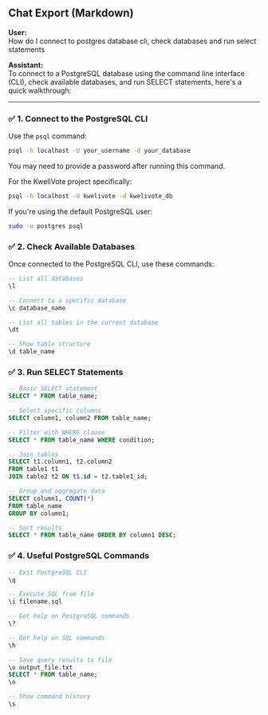 ## Chat Export (Markdown)

**User:**  
How do I connect to postgres database cli, check databases and run select statements

**Assistant:**  
To connect to a PostgreSQL database using the command line interface (CLI), check available databases, and run SELECT statements, here's a quick walkthrough:

---

### ✅ 1. **Connect to the PostgreSQL CLI**

Use the `psql` command:

```bash
psql -h localhost -U your_username -d your_database
```

You may need to provide a password after running this command.

For the KweliVote project specifically:
```bash
psql -h localhost -U kwelivote -d kwelivote_db
```

If you're using the default PostgreSQL user:
```bash
sudo -u postgres psql
```

### ✅ 2. **Check Available Databases**

Once connected to the PostgreSQL CLI, use these commands:

```sql
-- List all databases
\l

-- Connect to a specific database
\c database_name

-- List all tables in the current database
\dt

-- Show table structure
\d table_name
```

### ✅ 3. **Run SELECT Statements**

```sql
-- Basic SELECT statement
SELECT * FROM table_name;

-- Select specific columns
SELECT column1, column2 FROM table_name;

-- Filter with WHERE clause
SELECT * FROM table_name WHERE condition;

-- Join tables
SELECT t1.column1, t2.column2
FROM table1 t1
JOIN table2 t2 ON t1.id = t2.table1_id;

-- Group and aggregate data
SELECT column1, COUNT(*) 
FROM table_name
GROUP BY column1;

-- Sort results
SELECT * FROM table_name ORDER BY column1 DESC;
```

### ✅ 4. **Useful PostgreSQL Commands**

```sql
-- Exit PostgreSQL CLI
\q

-- Execute SQL from file
\i filename.sql

-- Get help on PostgreSQL commands
\?

-- Get help on SQL commands
\h

-- Save query results to file
\o output_file.txt
SELECT * FROM table_name;
\o

-- Show command history
\s
```
